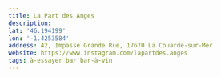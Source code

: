```yaml
---
title: La Part des Anges
description:
lat: '46.194199'
lon: '-1.4253584'
address: 42, Impasse Grande Rue, 17670 La Couarde-sur-Mer
website: https://www.instagram.com/lapartdes.anges
tags: à-essayer bar bar-à-vin
---
```

